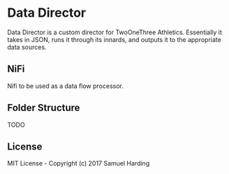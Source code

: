 # Data Director
Data Director is a custom director for TwoOneThree Athletics. Essentially it takes in JSON, runs it through its innards, and outputs it to the appropriate data sources.

## NiFi

Nifi to be used as a data flow processor.

## Folder Structure
TODO

## License

MIT License - Copyright (c) 2017 Samuel Harding